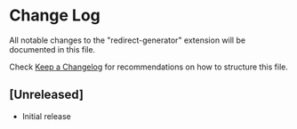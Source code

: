 # Change Log

All notable changes to the "redirect-generator" extension will be documented in this file.

Check [Keep a Changelog](http://keepachangelog.com/) for recommendations on how to structure this file.

## [Unreleased]

- Initial release